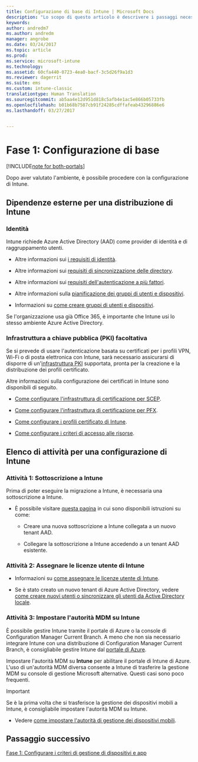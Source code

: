 ```yaml
---
title: Configurazione di base di Intune | Microsoft Docs
description: "Lo scopo di questo articolo è descrivere i passaggi necessari per configurare Microsoft Intune."
keywords: 
author: andredm7
ms.author: andredm
manager: angrobe
ms.date: 03/24/2017
ms.topic: article
ms.prod: 
ms.service: microsoft-intune
ms.technology: 
ms.assetid: 60cfa440-0723-4ea0-bacf-3c5d26f9a1d3
ms.reviewer: dagerrit
ms.suite: ems
ms.custom: intune-classic
translationtype: Human Translation
ms.sourcegitcommit: ab5aa4e12d951d818c5afb4e1ac5e866b05733fb
ms.openlocfilehash: b01b68b7587cb91f24285cdffafeab43296886e6
ms.lasthandoff: 03/27/2017


---
```


# <a name="phase-1-basic-setup"></a>Fase 1: Configurazione di base

[!INCLUDE[note for both-portals](../includes/note-for-both-portals.md)]

Dopo aver valutato l'ambiente, è possibile procedere con la configurazione di Intune.

## <a name="external-dependencies-for-an-intune-deployment"></a>Dipendenze esterne per una distribuzione di Intune

### <a name="identity"></a>Identità

Intune richiede Azure Active Directory (AAD) come provider di identità e di raggruppamento utenti.

-   Altre informazioni sui [i requisiti di identità](https://docs.microsoft.com/active-directory/active-directory-hybrid-identity-design-considerations-overview#design-considerations-overview).

-   Altre informazioni sui [requisiti di sincronizzazione delle directory](https://docs.microsoft.com/active-directory/active-directory-hybrid-identity-design-considerations-directory-sync-requirements).

-   Altre informazioni sui [requisiti dell'autenticazione a più fattori](https://docs.microsoft.com/active-directory/active-directory-hybrid-identity-design-considerations-multifactor-auth-requirements).

-   Altre informazioni sulla [pianificazione dei gruppi di utenti e dispositivi](https://docs.microsoft.com/intune/deploy-use/plan-your-user-and-device-groups).

-   Informazioni su [come creare gruppi di utenti e dispositivi](https://docs.microsoft.com/en-us/intune/deploy-use/use-groups-to-manage-users-and-devices-with-microsoft-intune).

Se l'organizzazione usa già Office 365, è importante che Intune usi lo stesso ambiente Azure Active Directory.

### <a name="pki-optional"></a>Infrastruttura a chiave pubblica (PKI) facoltativa

Se si prevede di usare l'autenticazione basata su certificati per i profili VPN, Wi-Fi o di posta elettronica con Intune, sarà necessario assicurarsi di disporre di un'[infrastruttura PKI](https://docs.microsoft.com/intune/deploy-use/secure-resource-access-with-certificate-profiles) supportata, pronta per la creazione e la distribuzione dei profili certificato.

Altre informazioni sulla configurazione dei certificati in Intune sono disponibili di seguito.

-   [Come configurare l'infrastruttura di certificazione per SCEP](https://docs.microsoft.com/intune/deploy-use/configure-certificate-infrastructure-for-scep).

-   [Come configurare l'infrastruttura di certificazione per PFX](https://docs.microsoft.com/intune/deploy-use/configure-certificate-infrastructure-for-pfx).

-   [Come configurare i profili certificato di Intune](file:///C:/intune/deploy-use/https://docs.microsoft.com/intune/deploy-use/configure-intune-certificate-profiles).

-   [Come configurare i criteri di accesso alle risorse](https://docs.microsoft.com/intune/deploy-use/enable-access-to-company-resources-with-microsoft-intune).

## <a name="task-list-for-an-intune-setup"></a>Elenco di attività per una configurazione di Intune

### <a name="task-1-intune-subscription"></a>Attività 1: Sottoscrizione a Intune

Prima di poter eseguire la migrazione a Intune, è necessaria una sottoscrizione a Intune.

-   È possibile visitare [questa pagina](https://portal.office.com/Signup/Signup.aspx?OfferId=40BE278A-DFD1-470a-9EF7-9F2596EA7FF9&dl=INTUNE_A&ali=1#0) in cui sono disponibili istruzioni su come:

    -   Creare una nuova sottoscrizione a Intune collegata a un nuovo tenant AAD.

    -   Collegare la sottoscrizione a Intune accedendo a un tenant AAD esistente.

### <a name="task-2-assign-intune-user-licenses"></a>Attività 2: Assegnare le licenze utente di Intune

-   Informazioni su [come assegnare le licenze utente di Intune](https://docs.microsoft.com/intune/get-started/start-with-a-paid-subscription-to-microsoft-intune-step-4).

-   Se è stato creato un nuovo tenant di Azure Active Directory, vedere [come creare nuovi utenti o sincronizzare gli utenti da Active Directory locale](https://docs.microsoft.com/azure/active-directory/connect/active-directory-aadconnect).

### <a name="task-3-set-your-mdm-authority-to-intune"></a>Attività 3: Impostare l'autorità MDM su Intune

È possibile gestire Intune tramite il portale di Azure o la console di Configuration Manager Current Branch. A meno che non sia necessario integrare Intune con una distribuzione di Configuration Manager Current Branch, è consigliabile gestire Intune dal [portale di Azure](https://portal.azure.com).

Impostare l'autorità MDM su **Intune** per abilitare il portale di Intune di Azure. L'uso di un'autorità MDM diversa consente a Intune di trasferire la gestione MDM su console di gestione Microsoft alternative. Questi casi sono poco frequenti.

> [!IMPORTANT]
> Se è la prima volta che si trasferisce la gestione dei dispositivi mobili a Intune, è consigliabile impostare l'autorità MDM su Intune.

-   Vedere [come impostare l'autorità di gestione dei dispositivi mobili](https://docs.microsoft.com/intune/deploy-use/prerequisites-for-enrollment#step-2-set-mdm-authority).

## <a name="next-step"></a>Passaggio successivo

[Fase 1: Configurare i criteri di gestione di dispositivi e app](https://docs.microsoft.com/intune/plan-design/migration-phase1-configure-device-and-app-management-policies)

